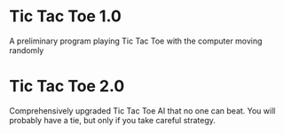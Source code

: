 # Tic Tac Toe 1.0
A preliminary program playing Tic Tac Toe with the computer moving randomly

# Tic Tac Toe 2.0
Comprehensively upgraded Tic Tac Toe AI that no one can beat. You will probably have a tie, but only if you take careful strategy.
